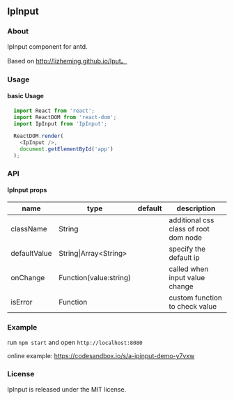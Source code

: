 ## IpInput

### About

IpInput component for antd.

Based on http://lizheming.github.io/Iput。

### Usage

#### basic Usage

```javascript
  import React from 'react';
  import ReactDOM from 'react-dom';
  import IpInput from 'IpInput';

  ReactDOM.render(
    <IpInput />,
    document.getElementById('app')
  );
```

### API

#### IpInput props

| name         | type                   | default | description                           |
|--------------|------------------------|---------|---------------------------------------|
| className    | String                 |         | additional css class of root dom node |
| defaultValue | String\|Array\<String\>|         | specify the default ip                |
| onChange     | Function(value:string) |         | called when input value change        |
| isError      | Function               |         | custom function to check value        |

### Example

run `npm start` and open `http://localhost:8080`

online example: https://codesandbox.io/s/a-ipinput-demo-y7vxw

### License

IpInput is released under the MIT license.
